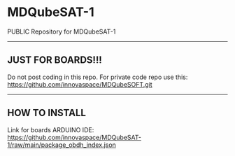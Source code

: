 # MDQubeSAT-1
PUBLIC Repository for MDQubeSAT-1

-----------------------------------------------------------------------------

## JUST FOR BOARDS!!!

Do not post coding in this repo.
For private code repo use this:
https://github.com/innovaspace/MDQubeSOFT.git

-----------------------------------------------------------------------------

## HOW TO INSTALL

Link for boards ARDUINO IDE:
https://github.com/innovaspace/MDQubeSAT-1/raw/main/package_obdh_index.json

